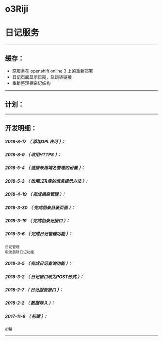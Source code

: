 # o3Riji
日记服务
=======

*******************************************************************

缓存：
-------------------------------------------------------------------

- 原服务在 openshift online 3 上的重新部署
- 日记页面显示日期，及跳转链接
- 重新整理相亲记结构

*******************************************************************

计划：
-------------------------------------------------------------------

*******************************************************************





开发明细：
-------------------------------------------------------------------

##### 2018-8-17 （ 添加GPL许可 ）：

##### 2018-8-9 （ 改用HTTPS ）：

##### 2018-5-4 （ 连接改用域名管理的设置 ）：

##### 2018-5-3 （ 改用LZR库的信息提示方法 ）：

##### 2018-4-19 （ 完成相亲管理 ）：

##### 2018-3-30 （ 完成相亲目录页面 ）：

##### 2018-3-19 （ 完成相亲记接口 ）：

##### 2018-3-6 （ 完成日记管理功能 ）：
	日记管理
	取消删除日记功能

##### 2018-3-5 （ 完成日记查询功能 ）：

##### 2018-3-2 （ 日记接口改为POST形式 ）：

##### 2018-2-7 （ 日记服务接口 ）：

##### 2018-2-2 （ 数据导入 ）：

##### 2017-11-8 （ 初建 ）：
	初建

*******************************************************************
